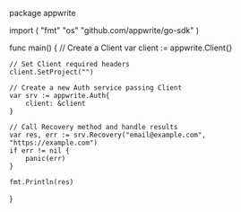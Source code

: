 package appwrite

import (
    "fmt"
    "os"
    "github.com/appwrite/go-sdk"
)

func main() {
    // Create a Client
    var client := appwrite.Client{}

    // Set Client required headers
    client.SetProject("")

    // Create a new Auth service passing Client
    var srv := appwrite.Auth{
        client: &client
    }

    // Call Recovery method and handle results
    var res, err := srv.Recovery("email@example.com", "https://example.com")
    if err != nil {
        panic(err)
    }

    fmt.Println(res)
}